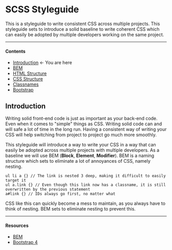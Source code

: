 # SCSS Styleguide
This is a styleguide to write consistent CSS across multiple projects. This styleguide sets to introduce a solid baseline to write coherent CSS which can easily be adopted by multiple developers working on the same project.

---
#### Contents
- [Introduction](readme.md) <- You are here
- [BEM](bem.md)
- [HTML Structure](htmlstructure.md)
- [CSS Structure](cssstructure.md)
- [Classnames](classnames.md)
- [Bootstrap](bootstrap.md)

## Introduction
Writing solid front-end code is just as important as your back-end code. Even when it comes to "simple" things as CSS. Writing solid code can and will safe a lot of time in the long run. Having a consistent way of writing your CSS will help switching from project to project go much more smoothly.

This styleguide will introduce a way to write your CSS in a way that can easily be adopted across multiple projects with multiple developers. As a baseline we will use BEM (**Block**, **Element**, **Modifier**). BEM is a naming structure which sets to eliminate a lot of annoyances of CSS, namely nesting.

```
ul li a {} // The link is nested 3 deep, making it difficult to easily target it
ul a.link {} // Even though this link now has a classname, it is still overwritten by the previous statement
a#link {} // IDs always go first, no matter what
```
CSS like this can quickly become a mess to maintain, as you always have to think of nesting. BEM sets to eliminate nesting to prevent this.

----
#### Resources
- [BEM](http://getbem.com/naming/)
- [Bootstrap 4](https://v4-alpha.getbootstrap.com/)
